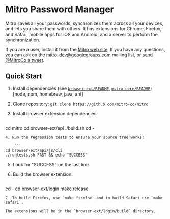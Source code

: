 # Mitro Password Manager

Mitro saves all your passwords, synchronizes them across all your devices, and lets you share them with others. It has extensions for Chrome, Firefox, and Safari, mobile apps for iOS and Android, and a server to perform the synchronization.

If you are a user, install it from the [Mitro web site](https://www.mitro.co/). If you have any questions, you can ask on the [mitro-dev@googlegroups.com](https://groups.google.com/forum/#!forum/mitro-dev) mailing list, or [send @MitroCo a tweet](https://www.twitter.com/MitroCo).


## Quick Start

1. Install dependencies (see [`browser-ext/README`](browser-ext/README.md), [`mitro-core/README`](mitro-core/README.md)) [node, npm, homebrew, java, ant]
2. Clone repository: `git clone https://github.com/mitro-co/mitro`
3. Install browser extension dependencies:

    ```
cd mitro
cd browser-ext/api
./build.sh
cd -
```
4. Run the regression tests to ensure your source tree works:

    ```
cd browser-ext/api/js/cli
./runtests.sh FAST && echo "SUCCESS"
```
5. Look for "SUCCESS" on the last line.
6. Build the browser extension:

    ```
cd -
cd browser-ext/login
make release
```
7. To build Firefox, use `make firefox` and to build Safari use `make safari`.

The extensions will be in the `browser-ext/login/build` directory.
